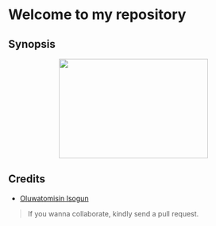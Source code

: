 # Welcome to my repository

## Synopsis
<p align="center">
<img src="https://www.bitdegree.org/learn/storage/media/images/203b0fb7-ae46-4ba7-a69e-8cc445b89db2.o.jpg" width="300px" height="200px">
</p>

## Credits
- [Oluwatomisin Isogun](github.com/TosinISOGUN)
> If you wanna collaborate, kindly send a pull request.
